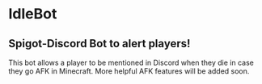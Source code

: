 # IdleBot
## Spigot-Discord Bot to alert players!
This bot allows a player to be mentioned in Discord when they die in case they go AFK in Minecraft. More helpful AFK features will be added soon.
